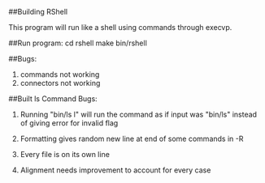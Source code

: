 ##Building RShell

This program will run like a shell using commands through execvp.

##Run program:	cd rshell
		make
		bin/rshell

##Bugs:
1. commands not working
2. connectors not working

##Built ls Command
Bugs:

1. Running "bin/ls l" will run the command as if input was "bin/ls" instead of giving error for invalid flag

2. Formatting gives random new line at end of some commands in -R

3. Every file is on its own line

4. Alignment needs improvement to account for every case
